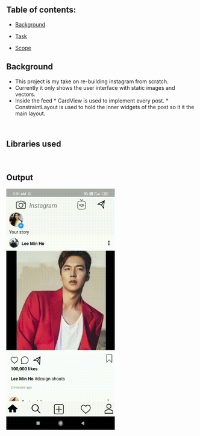 ## Table of contents:

* [Background](#B)

* [Task](#L)

* [Scope](#O)



<a name="B"></a>
## Background

* This project is my take on re-building instagram from scratch. 
* Currently it only shows the user interface with static images and vectors.
* Inside the feed
      * CardView is used to implement every post.
      * ConstraintLayout is used to hold the inner widgets of the post so it it the main layout.
 

<br/>

<a name="L"></a>
## Libraries used

<br/>

<a name="O"></a>
## Output

![](output.gif)
